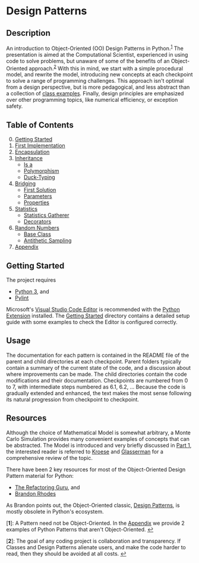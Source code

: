 # Design Patterns
## Description
An introduction to Object-Oriented (OO) Design Patterns in Python.<sup id="a1">[1](#f1)</sup> 
The presentation is aimed at the Computational Scientist, 
experienced in using code to solve problems, 
but unaware of some of the benefits of an Object-Oriented approach.<sup id="a2">[2](#f2)</sup>
With this in mind, 
we start with a simple procedural model, 
and rewrite the model, 
introducing new concepts at each checkpoint to solve a range of programming challenges.
This approach isn't optimal from a design perspective, 
but is more pedagogical, 
and less abstract than a collection of [class examples](./00%20Getting%20Started/2d_point_class_example.py).
Finally, 
design principles are emphasized over other programming topics, 
like numerical efficiency, 
or exception safety.

## Table of Contents
0. [Getting Started](./00%20Getting%20Started)
1. [First Implementation](./01%20First%20Implementation)
2. [Encapsulation](./02%20Encapsulation)
3. [Inheritance](./03%20Inheritance)
    - [Is a](./03%20Inheritance/030%20Is%20a)
    - [Polymorphism](./03%20Inheritance/031%20Polymorphism)
    - [Duck-Typing](./03%20Inheritance/032%20Duck-Typing)
4. [Bridging](./04%20Bridging)
    - [First Solution](./04%20Bridging/040%20First%20Solution)
    - [Parameters](./04%20Bridging/041%20Parameters)
    - [Properties](./04%20Bridging/042%20Properties)
5. [Statistics](./05%20Statistics)
    - [Statistics Gatherer](./05%20Statistics/050%20Statistics%20Gatherer)
    - [Decorators](./05%20Statistics/051%20Decorators)
6. [Random Numbers](./06%20Random%20Numbers)
    - [Base Class](./06%20Random%20Numbers/060%20Base%20Class)
    - [Antithetic Sampling](./06%20Random%20Numbers/061%20Antithetic%20Sampling)
7. [Appendix](./07%20Appendix)


## Getting Started
The project requires

- [Python 3](https://www.python.org/), and
- [Pylint](https://pylint.org/)

Microsoft's [Visual Studio Code Editor](https://code.visualstudio.com/) is recommended with the [Python Extension](https://code.visualstudio.com/docs/languages/python) installed. 
The [Getting Started](./00%20Getting%20Started) directory contains a detailed setup guide with some examples to check the Editor is configured correctly.

## Usage
The documentation for each pattern is contained in the README file of the parent and child directories at each checkpoint. 
Parent folders typically contain a summary of the current state of the code, 
and a discussion about where improvements can be made. 
The child directories contain the code modifications and their documentation. 
Checkpoints are numbered from 0 to 7, 
with intermediate steps numbered as 6.1, 6.2, ...
Because the code is gradually extended and enhanced, 
the text makes the most sense following its natural progression from checkpoint to checkpoint.

## Resources
Although the choice of Mathematical Model is somewhat arbitrary, 
a Monte Carlo Simulation provides many convenient examples of concepts that can be abstracted. 
The Model is introduced and very briefly discussed in [Part 1](./01%20First%20Implementation), 
the interested reader is referred to [Kroese](https://people.smp.uq.edu.au/DirkKroese/montecarlohandbook/) and [Glasserman](https://www.springer.com/gp/book/9780387004518) for a comprehensive review of the topic.

There have been 2 key resources for most of the Object-Oriented Design Pattern material for Python:
- [The Refactoring Guru](https://refactoring.guru/design-patterns/python), and
- [Brandon Rhodes](https://python-patterns.guide/)

As Brandon points out, 
the Object-Oriented classic, 
[Design Patterns](http://wiki.c2.com/?GangOfFour), 
is mostly obsolete in Python's ecosystem.

[<b id="f1">1</b>]: A Pattern need not be Object-Oriented. 
In the [Appendix](./07%20Appendix) we provide 2 examples of Python Patterns that aren't Object-Oriented. [↩](#a1)

[<b id="f2">2</b>]: The goal of any coding project is collaboration and transparency. 
If Classes and Design Patterns alienate users, 
and make the code harder to read, 
then they should be avoided at all costs. [↩](#a2)